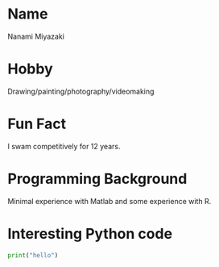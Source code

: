 # Name
Nanami Miyazaki

# Hobby
Drawing/painting/photography/videomaking

# Fun Fact
I swam competitively for 12 years. 

# Programming Background
Minimal experience with Matlab and some experience with R.

# Interesting Python code
```python
print("hello")
```